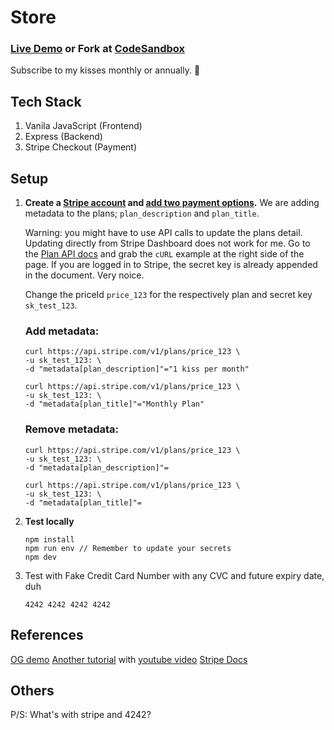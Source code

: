 # Store

### [Live Demo](https://idpi0.sse.codesandbox.io/) or Fork at [CodeSandbox](https://codesandbox.io/s/toomuch-store-idpi0)

Subscribe to my kisses monthly or annually. 😬

## Tech Stack

1. Vanila JavaScript (Frontend)
1. Express (Backend)
1. Stripe Checkout (Payment)

## Setup

1. **Create a [Stripe account](https://dashboard.stripe.com) and [add two payment options](https://dashboard.stripe.com/products/create).** We are adding metadata to the plans; `plan_description` and `plan_title`.

   Warning: you might have to use API calls to update the plans detail. Updating directly from Stripe Dashboard does not work for me. Go to the [Plan API docs](https://stripe.com/docs/api/plans/update) and grab the `cURL` example at the right side of the page. If you are logged in to Stripe, the secret key is already appended in the document. Very noice.

   Change the priceId `price_123` for the respectively plan and secret key `sk_test_123`.

   ### Add metadata:

   ```
   curl https://api.stripe.com/v1/plans/price_123 \
   -u sk_test_123: \
   -d "metadata[plan_description]"="1 kiss per month"

   curl https://api.stripe.com/v1/plans/price_123 \
   -u sk_test_123: \
   -d "metadata[plan_title]"="Monthly Plan"
   ```

   ### Remove metadata:

   ```
   curl https://api.stripe.com/v1/plans/price_123 \
   -u sk_test_123: \
   -d "metadata[plan_description]"=

   curl https://api.stripe.com/v1/plans/price_123 \
   -u sk_test_123: \
   -d "metadata[plan_title]"=
   ```

2. **Test locally**

   ```
   npm install
   npm run env // Remember to update your secrets
   npm dev
   ```

3. Test with Fake Credit Card Number with any CVC and future expiry date, duh

   ```
   4242 4242 4242 4242
   ```

## References

[OG demo](https://github.com/stripe-samples/checkout-single-subscription)
[Another tutorial](https://dev.to/stripe/type-safe-payments-with-next-js-typescript-and-stripe-4jo7) with [youtube video](https://www.youtube.com/watch?v=sPUSu19tZHg&ab_channel=StripeDevelopers)
[Stripe Docs](https://stripe.com/docs/api)

## Others

P/S: What's with stripe and 4242?
